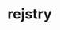 <!--

registries
    https://registry.npmjs.com/
    https://registry.yarnpkg.com/
reference
    cloud run
        https://cloud.google.com/run/docs
    diff
        https://github.blog/2016-12-06-how-we-made-diff-pages-3x-faster/
features
    show package contents
    show version diffs (file names)
    show version diffs (file contents)
    api
        files.rejstry.com/<registry>/<package>/[<version>/[<path>...]]
            no version lists all package versions
            http://localhost:8080/registry.npmjs.com/react/16.8.0/


 -->

# rejstry
